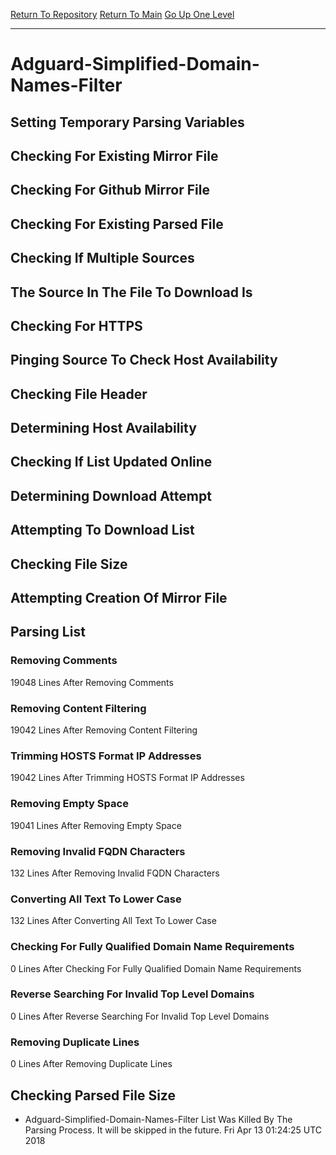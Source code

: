[Return To Repository](https://github.com/deathbybandaid/piholeparser/)
[Return To Main](https://github.com/deathbybandaid/piholeparser/blob/master/RecentRunLogs/Mainlog.md)
[Go Up One Level](https://github.com/deathbybandaid/piholeparser/blob/master/RecentRunLogs/TopLevelScripts/30-Processing-Blacklists.md)
____________________________________
# Adguard-Simplified-Domain-Names-Filter
## Setting Temporary Parsing Variables
## Checking For Existing Mirror File
## Checking For Github Mirror File
## Checking For Existing Parsed File
## Checking If Multiple Sources
## The Source In The File To Download Is
## Checking For HTTPS
## Pinging Source To Check Host Availability
## Checking File Header
## Determining Host Availability
## Checking If List Updated Online
## Determining Download Attempt
## Attempting To Download List
## Checking File Size
## Attempting Creation Of Mirror File
## Parsing List
### Removing Comments
19048 Lines After Removing Comments
### Removing Content Filtering
19042 Lines After Removing Content Filtering
### Trimming HOSTS Format IP Addresses
19042 Lines After Trimming HOSTS Format IP Addresses
### Removing Empty Space
19041 Lines After Removing Empty Space
### Removing Invalid FQDN Characters
132 Lines After Removing Invalid FQDN Characters
### Converting All Text To Lower Case
132 Lines After Converting All Text To Lower Case
### Checking For Fully Qualified Domain Name Requirements
0 Lines After Checking For Fully Qualified Domain Name Requirements
### Reverse Searching For Invalid Top Level Domains
0 Lines After Reverse Searching For Invalid Top Level Domains
### Removing Duplicate Lines
0 Lines After Removing Duplicate Lines
## Checking Parsed File Size
* Adguard-Simplified-Domain-Names-Filter List Was Killed By The Parsing Process. It will be skipped in the future. Fri Apr 13 01:24:25 UTC 2018
